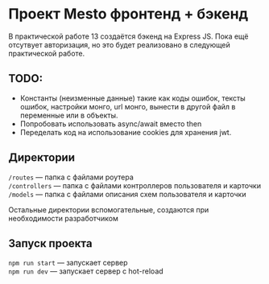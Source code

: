 # Проект Mesto фронтенд + бэкенд
В практической работе 13 создаётся бэкенд на Express JS. Пока ещё отсутвует авторизация, но это будет реализовано в следующей практической работе.

## TODO:
- Константы (неизменные данные) такие как коды ошибок, тексты ошибок, настройки монго, url монго,  вынести в другой файл в переменные или в объекты.
- Попробовать использовать async/await вместо then
- Переделать код на использование cookies для хранения jwt.

## Директории

`/routes` — папка с файлами роутера  
`/controllers` — папка с файлами контроллеров пользователя и карточки   
`/models` — папка с файлами описания схем пользователя и карточки  
  
Остальные директории вспомогательные, создаются при необходимости разработчиком

## Запуск проекта

`npm run start` — запускает сервер   
`npm run dev` — запускает сервер с hot-reload

